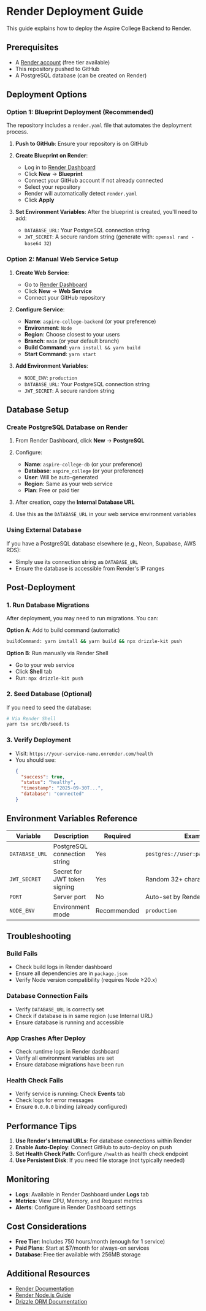 # Render Deployment Guide

This guide explains how to deploy the Aspire College Backend to Render.

## Prerequisites

- A [Render account](https://render.com) (free tier available)
- This repository pushed to GitHub
- A PostgreSQL database (can be created on Render)

## Deployment Options

### Option 1: Blueprint Deployment (Recommended)

The repository includes a `render.yaml` file that automates the deployment process.

1. **Push to GitHub**: Ensure your repository is on GitHub
2. **Create Blueprint on Render**:
   - Log in to [Render Dashboard](https://dashboard.render.com)
   - Click **New** → **Blueprint**
   - Connect your GitHub account if not already connected
   - Select your repository
   - Render will automatically detect `render.yaml`
   - Click **Apply**

3. **Set Environment Variables**:
   After the blueprint is created, you'll need to add:
   - `DATABASE_URL`: Your PostgreSQL connection string
   - `JWT_SECRET`: A secure random string (generate with: `openssl rand -base64 32`)

### Option 2: Manual Web Service Setup

1. **Create Web Service**:
   - Go to [Render Dashboard](https://dashboard.render.com)
   - Click **New** → **Web Service**
   - Connect your GitHub repository
   
2. **Configure Service**:
   - **Name**: `aspire-college-backend` (or your preference)
   - **Environment**: `Node`
   - **Region**: Choose closest to your users
   - **Branch**: `main` (or your default branch)
   - **Build Command**: `yarn install && yarn build`
   - **Start Command**: `yarn start`

3. **Add Environment Variables**:
   - `NODE_ENV`: `production`
   - `DATABASE_URL`: Your PostgreSQL connection string
   - `JWT_SECRET`: A secure random string

## Database Setup

### Create PostgreSQL Database on Render

1. From Render Dashboard, click **New** → **PostgreSQL**
2. Configure:
   - **Name**: `aspire-college-db` (or your preference)
   - **Database**: `aspire_college` (or your preference)
   - **User**: Will be auto-generated
   - **Region**: Same as your web service
   - **Plan**: Free or paid tier

3. After creation, copy the **Internal Database URL**
4. Use this as the `DATABASE_URL` in your web service environment variables

### Using External Database

If you have a PostgreSQL database elsewhere (e.g., Neon, Supabase, AWS RDS):
- Simply use its connection string as `DATABASE_URL`
- Ensure the database is accessible from Render's IP ranges

## Post-Deployment

### 1. Run Database Migrations

After deployment, you may need to run migrations. You can:

**Option A**: Add to build command (automatic)
```bash
buildCommand: yarn install && yarn build && npx drizzle-kit push
```

**Option B**: Run manually via Render Shell
- Go to your web service
- Click **Shell** tab
- Run: `npx drizzle-kit push`

### 2. Seed Database (Optional)

If you need to seed the database:
```bash
# Via Render Shell
yarn tsx src/db/seed.ts
```

### 3. Verify Deployment

- Visit: `https://your-service-name.onrender.com/health`
- You should see:
  ```json
  {
    "success": true,
    "status": "healthy",
    "timestamp": "2025-09-30T...",
    "database": "connected"
  }
  ```

## Environment Variables Reference

| Variable | Description | Required | Example |
|----------|-------------|----------|---------|
| `DATABASE_URL` | PostgreSQL connection string | Yes | `postgres://user:pass@host:5432/db` |
| `JWT_SECRET` | Secret for JWT token signing | Yes | Random 32+ character string |
| `PORT` | Server port | No | Auto-set by Render |
| `NODE_ENV` | Environment mode | Recommended | `production` |

## Troubleshooting

### Build Fails

- Check build logs in Render dashboard
- Ensure all dependencies are in `package.json`
- Verify Node version compatibility (requires Node ≥20.x)

### Database Connection Fails

- Verify `DATABASE_URL` is correctly set
- Check if database is in same region (use Internal URL)
- Ensure database is running and accessible

### App Crashes After Deploy

- Check runtime logs in Render dashboard
- Verify all environment variables are set
- Ensure database migrations have been run

### Health Check Fails

- Verify service is running: Check **Events** tab
- Check logs for error messages
- Ensure `0.0.0.0` binding (already configured)

## Performance Tips

1. **Use Render's Internal URLs**: For database connections within Render
2. **Enable Auto-Deploy**: Connect GitHub to auto-deploy on push
3. **Set Health Check Path**: Configure `/health` as health check endpoint
4. **Use Persistent Disk**: If you need file storage (not typically needed)

## Monitoring

- **Logs**: Available in Render Dashboard under **Logs** tab
- **Metrics**: View CPU, Memory, and Request metrics
- **Alerts**: Configure in Render Dashboard settings

## Cost Considerations

- **Free Tier**: Includes 750 hours/month (enough for 1 service)
- **Paid Plans**: Start at $7/month for always-on services
- **Database**: Free tier available with 256MB storage

## Additional Resources

- [Render Documentation](https://render.com/docs)
- [Render Node.js Guide](https://render.com/docs/deploy-node-express-app)
- [Drizzle ORM Documentation](https://orm.drizzle.team/docs/overview)
